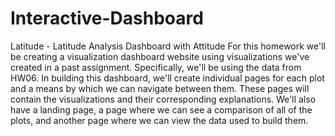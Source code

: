 # Interactive-Dashboard

Latitude - Latitude Analysis Dashboard with Attitude
For this homework we'll be creating a visualization dashboard website using visualizations we've created in a past assignment. Specifically, we'll be using the data from HW06.
In building this dashboard, we'll create individual pages for each plot and a means by which we can navigate between them. These pages will contain the visualizations and their corresponding explanations. We'll also have a landing page, a page where we can see a comparison of all of the plots, and another page where we can view the data used to build them.
